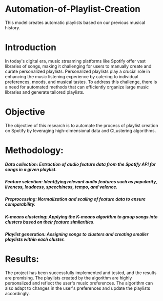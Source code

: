 # Automation-of-Playlist-Creation
This model creates automatic playlists based on our previous musical history.

# Introduction
In today's digital era, music streaming platforms like Spotify offer vast libraries of songs, making it challenging for users to manually create and curate personalized playlists. Personalized playlists play a crucial role in enhancing the music listening experience by catering to individual preferences, moods, and musical tastes. To address this challenge, there is a need for automated methods that can efficiently organize large music libraries and generate tailored playlists.

# Objective
The objective of this research is to automate the process of playlist creation on Spotify by leveraging high-dimensional data and CLustering algorithms.

# Methodology:
##### Data collection: Extraction of audio feature data from the Spotify API for songs in a given playlist.
##### Feature selection: Identifying relevant audio features such as popularity, liveness, loudness, speechiness, tempo, and valence.
##### Preprocessing: Normalization and scaling of feature data to ensure comparability.
##### K-means clustering: Applying the K-means algorithm to group songs into clusters based on their feature similarities.
##### Playlist generation: Assigning songs to clusters and creating smaller playlists within each cluster.

# Results:
The project has been successfully implemented and tested, and the results are promising. 
The playlists created by the algorithm are highly personalized and reflect the user's music preferences. The algorithm can also adapt to changes in the user's preferences and update the playlists accordingly.



